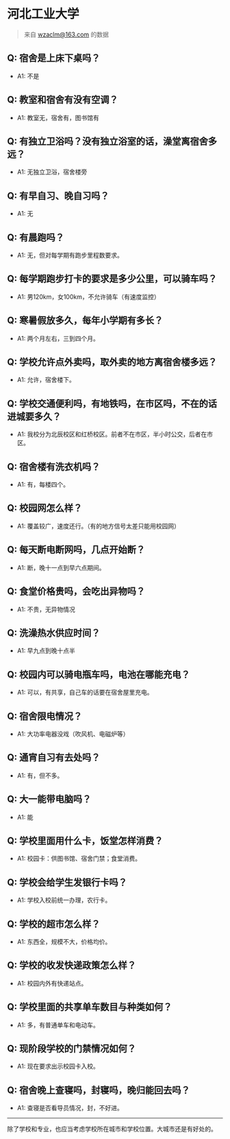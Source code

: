 # 河北工业大学

> 来自 wzaclm@163.com 的数据

## Q: 宿舍是上床下桌吗？

- A1: 不是

## Q: 教室和宿舍有没有空调？

- A1: 教室无，宿舍有，图书馆有

## Q: 有独立卫浴吗？没有独立浴室的话，澡堂离宿舍多远？

- A1: 无独立卫浴，宿舍楼旁

## Q: 有早自习、晚自习吗？

- A1: 无

## Q: 有晨跑吗？

- A1: 无，但对每学期有跑步里程数要求。

## Q: 每学期跑步打卡的要求是多少公里，可以骑车吗？

- A1: 男120km，女100km，不允许骑车（有速度监控）

## Q: 寒暑假放多久，每年小学期有多长？

- A1: 两个月左右，三到四个月。

## Q: 学校允许点外卖吗，取外卖的地方离宿舍楼多远？

- A1: 允许，宿舍楼下。

## Q: 学校交通便利吗，有地铁吗，在市区吗，不在的话进城要多久？

- A1: 我校分为北辰校区和红桥校区。前者不在市区，半小时公交，后者在市区。

## Q: 宿舍楼有洗衣机吗？

- A1: 有，每楼四个。

## Q: 校园网怎么样？

- A1: 覆盖较广，速度还行。（有的地方信号太差只能用校园网）

## Q: 每天断电断网吗，几点开始断？

- A1: 断，晚十一点到早六点期间。

## Q: 食堂价格贵吗，会吃出异物吗？

- A1: 不贵，无异物情况

## Q: 洗澡热水供应时间？

- A1: 早九点到晚十点半

## Q: 校园内可以骑电瓶车吗，电池在哪能充电？

- A1: 可以，有共享，自己车的话要在宿舍屋里充电。

## Q: 宿舍限电情况？

- A1: 大功率电器没戏（吹风机、电磁炉等）

## Q: 通宵自习有去处吗？

- A1: 有，但不多。

## Q: 大一能带电脑吗？

- A1: 能

## Q: 学校里面用什么卡，饭堂怎样消费？

- A1: 校园卡：供图书馆、宿舍门禁；食堂消费。

## Q: 学校会给学生发银行卡吗？

- A1: 学校入校前统一办理，农行卡。

## Q: 学校的超市怎么样？

- A1: 东西全，规模不大，价格均价。

## Q: 学校的收发快递政策怎么样？

- A1: 校园内外有快递站点。

## Q: 学校里面的共享单车数目与种类如何？

- A1: 多，有普通单车和电动车。

## Q: 现阶段学校的门禁情况如何？

- A1: 现在要求出示校园卡入校。

## Q: 宿舍晚上查寝吗，封寝吗，晚归能回去吗？

- A1: 查寝是否看导员情况，封，不好进。

***

除了学校和专业，也应当考虑学校所在城市和学校位置。大城市还是有好处的。